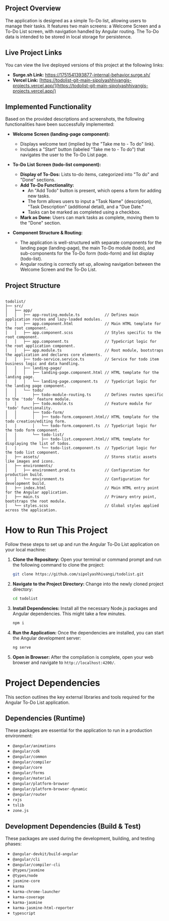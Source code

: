 ## Project Overview

The application is designed as a simple To-Do list, allowing users to manage their tasks. It features two main screens: a Welcome Screen and a To-Do List screen, with navigation handled by Angular routing. The To-Do data is intended to be stored in local storage for persistence.

## Live Project Links

You can view the live deployed versions of this project at the following links:

* **Surge.sh Link:** [https://1751541393877-internal-behavior.surge.sh/ ](https://1751541393877-internal-behavior.surge.sh/ )
* **Vercel Link:** [https://todolist-git-main-sipolyashhivangis-projects.vercel.app/](https://todolist-git-main-sipolyashhivangis-projects.vercel.app/)

## Implemented Functionality

Based on the provided descriptions and screenshots, the following functionalities have been successfully implemented:

* **Welcome Screen (landing-page component):**
    * Displays welcome text (implied by the "Take me to - To do" link).
    * Includes a "Start" button (labeled "Take me to - To do") that navigates the user to the To-Do List page.

* **To-Do List Screen (todo-list component):**
    * **Display of To-Dos:** Lists to-do items, categorized into "To do" and "Done" sections.
    * **Add To-Do Functionality:**
        * An "Add Todo" button is present, which opens a form for adding new tasks.
        * The form allows users to input a "Task Name" (description), "Task Description" (additional detail), and a "Due Date."
        * Tasks can be marked as completed using a checkbox.
    * **Mark as Done:** Users can mark tasks as complete, moving them to the "Done" section.

* **Component Structure & Routing:**
    * The application is well-structured with separate components for the landing page (landing-page), the main To-Do module (todo), and sub-components for the To-Do form (todo-form) and list display (todo-list).
    * Angular routing is correctly set up, allowing navigation between the Welcome Screen and the To-Do List.

## Project Structure

```

todolist/
├── src/
│   ├── app/
│   │   ├── app-routing.module.ts           // Defines main application routes and lazy-loaded modules.
│   │   ├── app.component.html              // Main HTML template for the root component.
│   │   ├── app.component.scss              // Styles specific to the root component.
│   │   ├── app.component.ts                // TypeScript logic for the root application component.
│   │   ├── app.module.ts                   // Root module, bootstraps the application and declares core elements.
│   │   ├── todo-service.service.ts         // Service for todo item business logic and data handling.
│   │   ├── landing-page/
│   │   │   ├── landing-page.component.html // HTML template for the landing page.
│   │   │   └── landing-page.component.ts   // TypeScript logic for the landing page component.
│   │   └── todo/
│   │       ├── todo-module-routing.ts      // Defines routes specific to the 'todo' feature module.
│   │       ├── todo.module.ts              // Feature module for 'todo' functionality.
│   │       ├── todo-form/
│   │       │   ├── todo-form.component.html// HTML template for the todo creation/editing form.
│   │       │   └── todo-form.component.ts  // TypeScript logic for the todo form component.
│   │       └── todo-list/
│   │           ├── todo-list.component.html// HTML template for displaying the list of todos.
│   │           └── todo-list.component.ts  // TypeScript logic for the todo list component.
│   ├── assets/                             // Stores static assets like images and icons.
│   ├── environments/
│   │   ├── environment.prod.ts             // Configuration for production build.
│   │   └── environment.ts                  // Configuration for development build.
│   ├── index.html                          // Main HTML entry point for the Angular application.
│   ├── main.ts                             // Primary entry point, bootstraps the root module.
│   └── styles.scss                         // Global styles applied across the application.

```
# How to Run This Project

Follow these steps to set up and run the Angular To-Do List application on your local machine:

1.  **Clone the Repository:**
    Open your terminal or command prompt and run the following command to clone the project:
    ```bash
    git clone https://github.com/sipolyashhivangi/todolist.git
    ```

2.  **Navigate to the Project Directory:**
    Change into the newly cloned project directory:
    ```bash
    cd todolist
    ```

3.  **Install Dependencies:**
    Install all the necessary Node.js packages and Angular dependencies. This might take a few minutes.
    ```bash
    npm i
    ```

4.  **Run the Application:**
    Once the dependencies are installed, you can start the Angular development server:
    ```bash
    ng serve
    ```

5.  **Open in Browser:**
    After the compilation is complete, open your web browser and navigate to `http://localhost:4200/`.

# Project Dependencies

This section outlines the key external libraries and tools required for the Angular To-Do List application.

## Dependencies (Runtime)

These packages are essential for the application to run in a production environment:

* `@angular/animations`
* `@angular/cdk`
* `@angular/common`
* `@angular/compiler`
* `@angular/core`
* `@angular/forms`
* `@angular/material`
* `@angular/platform-browser`
* `@angular/platform-browser-dynamic`
* `@angular/router`
* `rxjs`
* `tslib`
* `zone.js`

## Development Dependencies (Build & Test)

These packages are used during the development, building, and testing phases:

* `@angular-devkit/build-angular`
* `@angular/cli`
* `@angular/compiler-cli`
* `@types/jasmine`
* `@types/node`
* `jasmine-core`
* `karma`
* `karma-chrome-launcher`
* `karma-coverage`
* `karma-jasmine`
* `karma-jasmine-html-reporter`
* `typescript`
